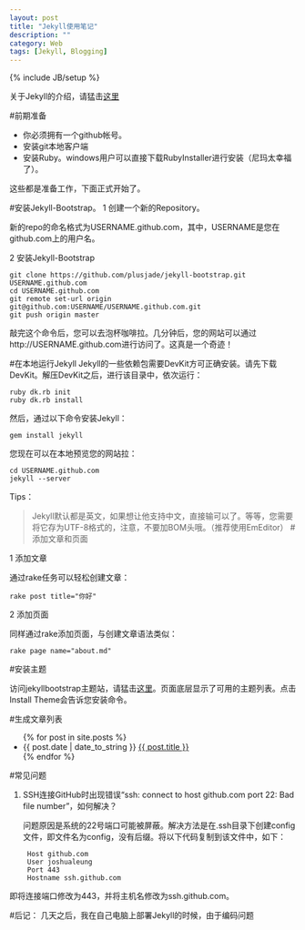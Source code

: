 ```yaml
---
layout: post
title: "Jekyll使用笔记"
description: ""
category: Web
tags: [Jekyll, Blogging]
---
```

{% include JB/setup %}

关于Jekyll的介绍，请猛击[这里](http://jekyllbootstrap.com/)

#前期准备
* 你必须拥有一个github帐号。
* 安装git本地客户端
* 安装Ruby。windows用户可以直接下载RubyInstaller进行安装（尼玛太幸福了）。

这些都是准备工作，下面正式开始了。

#安装Jekyll-Bootstrap。
1 创建一个新的Repository。

新的repo的命名格式为USERNAME.github.com，其中，USERNAME是您在github.com上的用户名。

2 安装Jekyll-Bootstrap

	git clone https://github.com/plusjade/jekyll-bootstrap.git USERNAME.github.com
	cd USERNAME.github.com
	git remote set-url origin git@github.com:USERNAME/USERNAME.github.com.git
	git push origin master

敲完这个命令后，您可以去泡杯咖啡拉。几分钟后，您的网站可以通过http://USERNAME.github.com进行访问了。这真是一个奇迹！

#在本地运行Jekyll
Jekyll的一些依赖包需要DevKit方可正确安装。请先下载DevKit。解压DevKit之后，进行该目录中，依次运行：

	ruby dk.rb init
	ruby dk.rb install

然后，通过以下命令安装Jekyll：

	gem install jekyll

您现在可以在本地预览您的网站拉：

	cd USERNAME.github.com
	jekyll --server

Tips：

>Jekyll默认都是英文，如果想让他支持中文，直接输可以了。等等，您需要将它存为UTF-8格式的，注意，不要加BOM头哦。（推荐使用EmEditor）
#添加文章和页面

1 添加文章

通过rake任务可以轻松创建文章：

	rake post title="你好"

2 添加页面

同样通过rake添加页面，与创建文章语法类似：

	rake page name="about.md"

#安装主题

访问jekyllbootstrap主题站，请猛击[这里](http://themes.jekyllbootstrap.com/)。页面底层显示了可用的主题列表。点击Install Theme会告诉您安装命令。

#生成文章列表
	<div id="post_links">
		<ul>
			{\% for post in site.posts \%}
			<li><span>{\{ post.date | date_to_string }\}</span>  <a href="{{ post.url }}">{{ post.title }}</a></li>
			{\% endfor \%}
		</ul>
	</div>
	
#常见问题
1. SSH连接GitHub时出现错误“ssh: connect to host github.com port 22: Bad file number”，如何解决？
   
   问题原因是系统的22号端口可能被屏蔽。解决方法是在.ssh目录下创建config文件，即文件名为config，没有后缀。将以下代码复制到该文件中，如下：

		Host github.com
		User joshualeung
		Port 443
		Hostname ssh.github.com
	
即将连接端口修改为443，并将主机名修改为ssh.github.com。


#后记：
几天之后，我在自己电脑上部署Jekyll的时候，由于编码问题